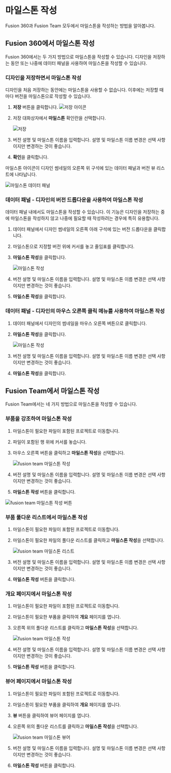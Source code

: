 마일스톤 작성
=======

Fusion 360과 Fusion Team 모두에서 마일스톤을 작성하는 방법을 알아봅니다.

Fusion 360에서 마일스톤 작성
--------------------

Fusion 360에서는 두 가지 방법으로 마일스톤을 작성할 수 있습니다. 디자인을 저장하는 동안 또는 나중에 데이터 패널을 사용하여 마일스톤을 작성할 수 있습니다.

### 디자인을 저장하면서 마일스톤 작성

디자인을 처음 저장하는 동안에는 마일스톤을 사용할 수 없습니다. 이후에는 저장할 때마다 버전을 마일스톤으로 작성할 수 있습니다.

1.  **저장** 버튼을 클릭합니다. ![저장 아이콘](https://help.autodesk.com/cloudhelp/KOR/Fusion-Import/images/icon-save.png)
    
2.  저장 대화상자에서 **마일스톤** 확인란을 선택합니다.
    
    ![저장](https://help.autodesk.com/cloudhelp/KOR/Fusion-Import/images/milestones-save.png)
    
3.  버전 설명 및 마일스톤 이름을 입력합니다. 설명 및 마일스톤 이름 변경은 선택 사항이지만 변경하는 것이 좋습니다.
    
4.  **확인**을 클릭합니다.
    

마일스톤 아이콘이 디자인 썸네일의 오른쪽 위 구석에 있는 데이터 패널과 버전 뷰 리스트에 나타납니다.

![마일스톤 데이터 패널](https://help.autodesk.com/cloudhelp/KOR/Fusion-Import/images/milestones-data-panel.png)

### 데이터 패널 - 디자인의 버전 드롭다운을 사용하여 마일스톤 작성

데이터 패널 내에서도 마일스톤을 작성할 수 있습니다. 이 기능은 디자인을 저장하는 중에 마일스톤을 작성하지 않고 나중에 필요할 때 작성하려는 경우에 특히 유용합니다.

1.  데이터 패널에서 디자인 썸네일의 오른쪽 아래 구석에 있는 버전 드롭다운을 클릭합니다.
    
2.  마일스톤으로 지정할 버전 위에 커서를 놓고 줄임표를 클릭합니다.
    
3.  **마일스톤 작성**을 클릭합니다.
    
    ![마일스톤 작성](https://help.autodesk.com/cloudhelp/KOR/Fusion-Import/images/milestones-create.png)
    
4.  버전 설명 및 마일스톤 이름을 입력합니다. 설명 및 마일스톤 이름 변경은 선택 사항이지만 변경하는 것이 좋습니다.
    
5.  **마일스톤 작성**을 클릭합니다.
    

### 데이터 패널 - 디자인의 마우스 오른쪽 클릭 메뉴를 사용하여 마일스톤 작성

1.  데이터 패널에서 디자인의 썸네일을 마우스 오른쪽 버튼으로 클릭합니다.
    
2.  **마일스톤 작성**을 클릭합니다.
    
    ![마일스톤 작성](https://help.autodesk.com/cloudhelp/KOR/Fusion-Import/images/milestones-create-rightclick.png)
    
3.  버전 설명 및 마일스톤 이름을 입력합니다. 설명 및 마일스톤 이름 변경은 선택 사항이지만 변경하는 것이 좋습니다.
    
4.  **마일스톤 작성**을 클릭합니다.
    

Fusion Team에서 마일스톤 작성
---------------------

Fusion Team에서는 네 가지 방법으로 마일스톤을 작성할 수 있습니다.

### 부품을 강조하여 마일스톤 작성

1.  마일스톤이 필요한 파일이 포함된 프로젝트로 이동합니다.
    
2.  파일이 포함된 행 위에 커서를 놓습니다.
    
3.  마우스 오른쪽 버튼을 클릭하고 **마일스톤 작성**을 선택합니다.
    
    ![fusion team 마일스톤 작성](https://help.autodesk.com/cloudhelp/KOR/Fusion-Import/images/milestones-team-create.png)
    
4.  버전 설명 및 마일스톤 이름을 입력합니다. 설명 및 마일스톤 이름 변경은 선택 사항이지만 변경하는 것이 좋습니다.
    
5.  **마일스톤 작성** 버튼을 클릭합니다.
    

![fusion team 마일스톤 작성 버튼](https://help.autodesk.com/cloudhelp/KOR/Fusion-Import/images/milestones-team-create-button.png)

### 부품 풀다운 리스트에서 마일스톤 작성

1.  마일스톤이 필요한 파일이 포함된 프로젝트로 이동합니다.
    
2.  마일스톤이 필요한 파일의 풀다운 리스트를 클릭하고 **마일스톤 작성**을 선택합니다.
    
    ![fusion team 마일스톤 리스트](https://help.autodesk.com/cloudhelp/KOR/Fusion-Import/images/milestones-team-list.png)
    
3.  버전 설명 및 마일스톤 이름을 입력합니다. 설명 및 마일스톤 이름 변경은 선택 사항이지만 변경하는 것이 좋습니다.
    
4.  **마일스톤 작성** 버튼을 클릭합니다.
    

### 개요 페이지에서 마일스톤 작성

1.  마일스톤이 필요한 파일이 포함된 프로젝트로 이동합니다.
    
2.  마일스톤이 필요한 부품을 클릭하여 **개요** 페이지를 엽니다.
    
3.  오른쪽 위의 풀다운 리스트를 클릭하고 **마일스톤 작성**을 선택합니다.
    
    ![fusion team 마일스톤 작성](https://help.autodesk.com/cloudhelp/KOR/Fusion-Import/images/milestones-team-create2.png)
    
4.  버전 설명 및 마일스톤 이름을 입력합니다. 설명 및 마일스톤 이름 변경은 선택 사항이지만 변경하는 것이 좋습니다.
    
5.  **마일스톤 작성** 버튼을 클릭합니다.
    

### 뷰어 페이지에서 마일스톤 작성

1.  마일스톤이 필요한 파일이 포함된 프로젝트로 이동합니다.
    
2.  마일스톤이 필요한 부품을 클릭하여 **개요** 페이지를 엽니다.
    
3.  **뷰** 버튼을 클릭하여 뷰어 페이지를 엽니다.
    
4.  오른쪽 위의 풀다운 리스트를 클릭하고 **마일스톤 작성**을 선택합니다.
    
    ![fusion team 마일스톤 뷰어](https://help.autodesk.com/cloudhelp/KOR/Fusion-Import/images/milestones-team-viewer.png)
    
5.  버전 설명 및 마일스톤 이름을 입력합니다. 설명 및 마일스톤 이름 변경은 선택 사항이지만 변경하는 것이 좋습니다.
    
6.  **마일스톤 작성** 버튼을 클릭합니다.
